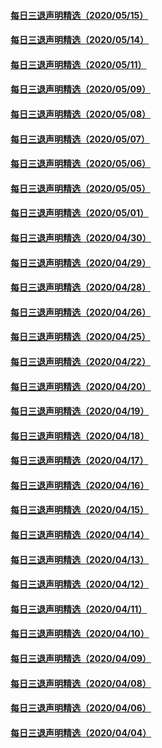 #### [每日三退声明精选（2020/05/15）](master/../pages/nf3104/n12113893.md) 
#### [每日三退声明精选（2020/05/14）](master/../pages/nf3104/n12110577.md) 
#### [每日三退声明精选（2020/05/11）](master/../pages/nf3104/n12100772.md) 
#### [每日三退声明精选（2020/05/09）](master/../pages/nf3104/n12096555.md) 
#### [每日三退声明精选（2020/05/08）](master/../pages/nf3104/n12094671.md) 
#### [每日三退声明精选（2020/05/07）](master/../pages/nf3104/n12091936.md) 
#### [每日三退声明精选（2020/05/06）](master/../pages/nf3104/n12089063.md) 
#### [每日三退声明精选（2020/05/05）](master/../pages/nf3104/n12086178.md) 
#### [每日三退声明精选（2020/05/01）](master/../pages/nf3104/n12077256.md) 
#### [每日三退声明精选（2020/04/30）](master/../pages/nf3104/n12074337.md) 
#### [每日三退声明精选（2020/04/29）](master/../pages/nf3104/n12071621.md) 
#### [每日三退声明精选（2020/04/28）](master/../pages/nf3104/n12068713.md) 
#### [每日三退声明精选（2020/04/26）](master/../pages/nf3104/n12063549.md) 
#### [每日三退声明精选（2020/04/25）](master/../pages/nf3104/n12061668.md) 
#### [每日三退声明精选（2020/04/22）](master/../pages/nf3104/n12054078.md) 
#### [每日三退声明精选（2020/04/20）](master/../pages/nf3104/n12047863.md) 
#### [每日三退声明精选（2020/04/19）](master/../pages/nf3104/n12044913.md) 
#### [每日三退声明精选（2020/04/18）](master/../pages/nf3104/n12042724.md) 
#### [每日三退声明精选（2020/04/17）](master/../pages/nf3104/n12040827.md) 
#### [每日三退声明精选（2020/04/16）](master/../pages/nf3104/n12037934.md) 
#### [每日三退声明精选（2020/04/15）](master/../pages/nf3104/n12035177.md) 
#### [每日三退声明精选（2020/04/14）](master/../pages/nf3104/n12031590.md) 
#### [每日三退声明精选（2020/04/13）](master/../pages/nf3104/n12028848.md) 
#### [每日三退声明精选（2020/04/12）](master/../pages/nf3104/n12026034.md) 
#### [每日三退声明精选（2020/04/11）](master/../pages/nf3104/n12023866.md) 
#### [每日三退声明精选（2020/04/10）](master/../pages/nf3104/n12022225.md) 
#### [每日三退声明精选（2020/04/09）](master/../pages/nf3104/n12019028.md) 
#### [每日三退声明精选（2020/04/08）](master/../pages/nf3104/n12015744.md) 
#### [每日三退声明精选（2020/04/06）](master/../pages/nf3104/n12009480.md) 
#### [每日三退声明精选（2020/04/04）](master/../pages/nf3104/n12004443.md) 
